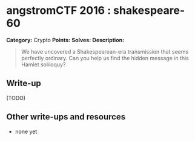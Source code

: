 # angstromCTF 2016 : shakespeare-60

**Category:** Crypto
**Points:** 
**Solves:** 
**Description:**

> We have uncovered a Shakespearean-era transmission that seems perfectly ordinary. Can you help us find the hidden message in this Hamlet soliloquy?
> 


## Write-up

(TODO)

## Other write-ups and resources

* none yet

